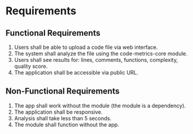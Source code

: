 # Requirements

## Functional Requirements
1. Users shall be able to upload a code file via web interface.
2. The system shall analyze the file using the code-metrics-core module.
3. Users shall see results for: lines, comments, functions, complexity, quality score.
4. The application shall be accessible via public URL.

## Non-Functional Requirements
1. The app shall work without the module (the module is a dependency).
2. The application shall be responsive.
3. Analysis shall take less than 5 seconds.
4. The module shall function without the app.